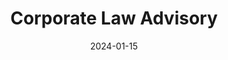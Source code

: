 ---
title: "Corporate Law Advisory"
date: 2024-01-15
draft: false
layout: "single"
description: "Comprehensive corporate law advisory and compliance services for businesses of all sizes and sectors."
icon: "scale"
overview: "Professional corporate law advisory services providing comprehensive legal support for business formation, compliance, contracts, and corporate governance to ensure legal protection and regulatory adherence for your business operations."
cta_text: "Book A Free Consultation"
cta_link: "#contact"

feature_badges:
  - title: "Expert"
    subtitle: "Experienced corporate lawyers with industry expertise"
  - title: "Comprehensive"
    subtitle: "Complete legal support for all business needs"
  - title: "Compliant"
    subtitle: "Up-to-date with latest corporate regulations"

services_section:
  title: "Our Corporate Law Services"
  description: "Complete legal solutions designed to protect your business interests and ensure full compliance with corporate laws and regulations."
  services:
    - title: "Business Formation & Structure"
      description: "Company incorporation, partnership formation, and business structure optimization for legal and tax efficiency."
      icon: "building"
    - title: "Contract Management"
      description: "Contract drafting, review, negotiation, and management for all types of business agreements and transactions."
      icon: "file-text"
    - title: "Compliance & Governance"
      description: "Corporate compliance management, governance advisory, and regulatory filing services for ongoing operations."
      icon: "shield-check"
    - title: "Legal Documentation"
      description: "Comprehensive legal documentation services including agreements, policies, and regulatory compliance documents."
      icon: "clipboard"

approach_section:
  title: "Our Legal Advisory Approach"
  description: "We provide comprehensive corporate law advisory services focused on proactive legal protection and compliance management for sustainable business growth."
  approaches:
    - title: "Proactive Legal Planning"
      description: "Forward-thinking legal strategies to prevent issues and ensure smooth business operations with minimal legal risks."
      icon: "eye"
    - title: "Industry-Specific Expertise"
      description: "Specialized knowledge of sector-specific regulations and compliance requirements across various industries."
      icon: "target"
    - title: "Cost-Effective Solutions"
      description: "Efficient legal solutions that balance comprehensive protection with cost-effectiveness for sustainable business growth."
      icon: "dollar-sign"
    - title: "Timely Compliance"
      description: "Proactive compliance management ensuring all regulatory deadlines and filing requirements are met on time."
      icon: "calendar"
    - title: "Risk Mitigation"
      description: "Comprehensive risk assessment and mitigation strategies to protect business interests and minimize legal exposure."
      icon: "shield"
    - title: "Ongoing Support"
      description: "Continuous legal advisory support for evolving business needs and changing regulatory requirements."
      icon: "headphones"

testimonials_section:
  title: "What Our Corporate Clients Say"
  testimonials:
    - name: "Vikash Gupta"
      role: "Manufacturing Company CEO"
      feedback: "Corporate law advisory from VittSeva helped us navigate complex compliance requirements smoothly. Their proactive approach prevented potential legal issues."
      rating: 5
    - name: "Ritu Sharma"
      role: "Tech Startup Founder"
      feedback: "Business formation and contract management services were handled professionally. Legal documentation was thorough and business-friendly."
      rating: 5
    - name: "Manoj Kumar"
      role: "Trading Business Owner"
      feedback: "Compliance management and regulatory filing support made our operations hassle-free. Always up-to-date with latest regulatory changes."
      rating: 5
    - name: "Deepika Singh"
      role: "Service Company Director"
      feedback: "Corporate governance advisory and legal documentation services provided excellent legal protection. Professional and reliable service."
      rating: 5
    - name: "Amit Patel"
      role: "Construction Business Owner"
      feedback: "Contract review and risk mitigation strategies protected our business interests in complex projects. Expert legal guidance throughout."
      rating: 5

cta_section:
  title: "Secure Your Business Legally"
  description: "Ready to protect your business with comprehensive legal advisory services? Contact our corporate law experts today for professional consultation."
  button_text: "Get Legal Advisory"
---